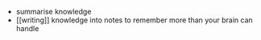 - summarise knowledge
- [[writing]] knowledge into notes to remember more than your brain can handle